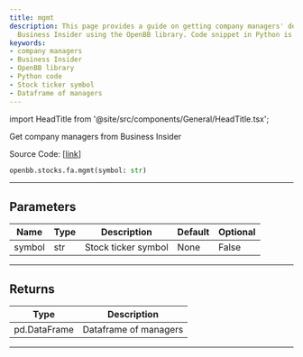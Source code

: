 ```yaml
---
title: mgmt
description: This page provides a guide on getting company managers' details from
  Business Insider using the OpenBB library. Code snippet in Python is provided.
keywords:
- company managers
- Business Insider
- OpenBB library
- Python code
- Stock ticker symbol
- Dataframe of managers
---
```


import HeadTitle from '@site/src/components/General/HeadTitle.tsx';

<HeadTitle title="mgmt - Fa - Stocks - Reference | OpenBB SDK Docs" />

Get company managers from Business Insider

Source Code: [[link](https://github.com/OpenBB-finance/OpenBBTerminal/tree/main/openbb_terminal/stocks/fundamental_analysis/business_insider_model.py#L19)]

```python
openbb.stocks.fa.mgmt(symbol: str)
```

---

## Parameters

| Name | Type | Description | Default | Optional |
| ---- | ---- | ----------- | ------- | -------- |
| symbol | str | Stock ticker symbol | None | False |


---

## Returns

| Type | Description |
| ---- | ----------- |
| pd.DataFrame | Dataframe of managers |
---
